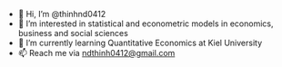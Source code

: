 - 👋 Hi, I’m @thinhnd0412
- 👀 I’m interested in statistical and econometric models in economics, business and social sciences
- 🌱 I’m currently learning Quantitative Economics at Kiel University
- 📫 Reach me via ndthinh0412@gmail.com 

<!---
thinhnd0412/thinhnd0412 is a ✨ special ✨ repository because its `README.md` (this file) appears on your GitHub profile.
You can click the Preview link to take a look at your changes.
--->
